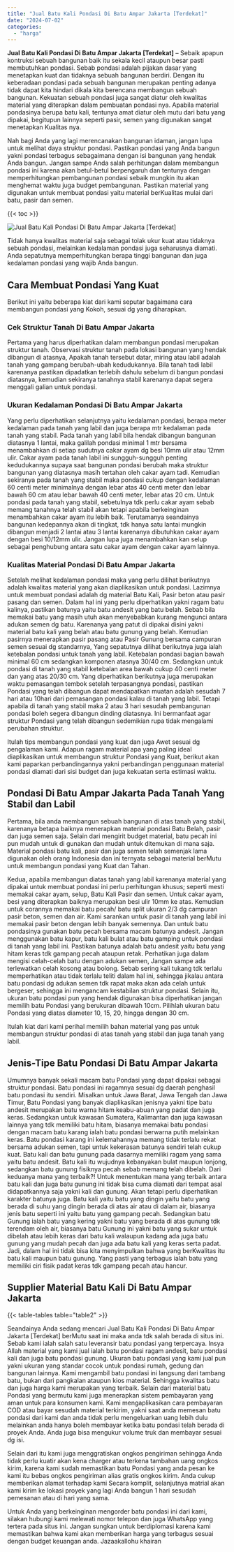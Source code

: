 ```yaml
---
title: "Jual Batu Kali Pondasi Di Batu Ampar Jakarta [Terdekat]"
date: "2024-07-02"
categories: 
  - "harga"
---
```


**Jual Batu Kali Pondasi Di Batu Ampar Jakarta \[Terdekat\]** – Sebaik apapun kontruksi sebuah bangunan baik itu sekala kecil ataupun besar pasti membutuhkan pondasi. Sebab pondasi adalah pijakan dasar yang menetapkan kuat dan tidaknya sebuah bangunan berdiri. Dengan itu keberadaan pondasi pada sebuah bangunan merupakan penting adanya tidak dapat kita hindari dikala kita berencana membangun sebuah bangunan. Kekuatan sebuah pondasi juga sangat diatur oleh kwalitas material yang diterapkan dalam pembuatan pondasi nya. Apabila material pondasinya berupa batu kali, tentunya amat diatur oleh mutu dari batu yang dipakai, begitupun lainnya seperti pasir, semen yang digunakan sangat menetapkan Kualitas nya.

Nah bagi Anda yang lagi merencanakan bangunan idaman, jangan lupa untuk melihat daya struktur pondasi. Pastikan pondasi yang Anda bangun yakni pondasi terbagus sebagaimana dengan isi bangunan yang hendak Anda bangun. Jangan sampe Anda salah perhitungan dalam membangun pondasi ini karena akan betul-betul berpengaruh dan tentunya dengan memperhitungkan pembangunan pondasi sebaik mungkin itu akan menghemat waktu juga budget pembangunan. Pastikan material yang digunakan untuk membuat pondasi yaitu material berKualitas mulai dari batu, pasir dan semen.

{{< toc >}}

![Jual Batu Kali Pondasi Di Batu Ampar Jakarta [Terdekat]](/images/jual-batu-kali-23.png)

Tidak hanya kwalitas material saja sebagai tolak ukur kuat atau tidaknya sebuah pondasi, melainkan kedalaman pondasi juga seharusnya diamati. Anda sepatutnya memperhitungkan berapa tinggi bangunan dan juga kedalaman pondasi yang wajib Anda bangun.

## Cara Membuat Pondasi Yang Kuat

Berikut ini yaitu beberapa kiat dari kami seputar bagaimana cara membangun pondasi yang Kokoh, sesuai dg yang diharapkan.

### Cek Struktur Tanah Di Batu Ampar Jakarta

Pertama yang harus diperhatikan dalam membangun pondasi merupakan struktur tanah. Observasi struktur tanah pada lokasi bangunan yang hendak dibangun di atasnya, Apakah tanah tersebut datar, miring atau labil adalah tanah yang gampang berubah-ubah kedudukannya. Bila tanah tadi labil karenanya pastikan dipadatkan terlebih dahulu sebelum di bangun pondasi diatasnya, kemudian sekiranya tanahnya stabil karenanya dapat segera menggali galian untuk pondasi.

### Ukuran Kedalaman Pondasi Di Batu Ampar Jakarta

Yang perlu diperhatikan selanjutnya yaitu kedalaman pondasi, berapa meter kedalaman pada tanah yang labil dan juga berapa mtr kedalaman pada tanah yang stabil. Pada tanah yang labil bila hendak dibangun bangunan diatasnya 1 lantai, maka galilah pondasi minimal 1 mtr bersama menambahkan di setiap sudutnya cakar ayam dg besi 10mm ulir atau 12mm ulir. Cakar ayam pada tanah labil ini sungguh-sungguh penting kedudukannya supaya saat bangunan pondasi berubah maka struktur bangunan yang diatasnya masih tertahan oleh cakar ayam tadi. Kemudian sekiranya pada tanah yang stabil maka pondasi cukup dengan kedalaman 60 centi meter minimalnya dengan lebar atas 40 centi meter dan lebar bawah 60 cm atau lebar bawah 40 centi meter, lebar atas 20 cm. Untuk pondasi pada tanah yang stabil, sebetulnya tdk perlu cakar ayam sebab memang tanahnya telah stabil akan tetapi apabila berkeinginan menambahkan cakar ayam itu lebih baik. Terutamanya seandainya bangunan kedepannya akan di tingkat, tdk hanya satu lantai mungkin dibangun menjadi 2 lantai atau 3 lantai karenanya dibutuhkan cakar ayam dengan besi 10/12mm ulir. Jangan lupa juga menambahkan kan selup sebagai penghubung antara satu cakar ayam dengan cakar ayam lainnya.

### Kualitas Material Pondasi Di Batu Ampar Jakarta

Setelah melihat kedalaman pondasi maka yang perlu dilihat berikutnya adalah kwalitas material yang akan diaplikasikan untuk pondasi. Lazimnya untuk membuat pondasi adalah dg material Batu Kali, Pasir beton atau pasir pasang dan semen. Dalam hal ini yang perlu diperhatikan yakni ragam batu kalinya, pastikan batunya yaitu batu andesit yang batu belah. Sebab bila memakai batu yang masih utuh akan menyebabkan kurang mengunci antara adukan semen dg batu. Karenanya yang patut di dipakai disini yakni material batu kali yang belah atau batu gunung yang belah. Kemudian pasirnya menerapkan pasir pasang atau Pasir Gunung bersama campuran semen sesuai dg standarnya, Yang sepatutnya dilihat berikutnya juga ialah ketebalan pondasi untuk tanah yang labil. Ketebalan pondasi bagian bawah minimal 60 cm sedangkan komponen atasnya 30/40 cm. Sedangkan untuk pondasi di tanah yang stabil ketebalan area bawah cukup 40 centi meter dan yang atas 20/30 cm. Yang diperhatikan berikutnya juga merupakan waktu pemasangan tembok setelah terpasangnya pondasi, pastikan Pondasi yang telah dibangun dapat mendapatkan muatan adalah sesudah 7 hari atau 10hari dari pemasangan pondasi kalau di tanah yang labil. Tetapi apabila di tanah yang stabil maka 2 atau 3 hari sesudah pembangunan pondasi boleh segera dibangun dinding diatasnya. Ini bermanfaat agar struktur Pondasi yang telah dibangun sedemikian rupa tidak mengalami perubahan struktur.

Itulah tips membangun pondasi yang kuat dan juga Awet sesuai dg pengalaman kami. Adapun ragam material apa yang paling ideal diaplikasikan untuk membangun struktur Pondasi yang Kuat, berikut akan kami paparkan perbandingannya yakni perbandingan penggunaan material pondasi diamati dari sisi budget dan juga kekuatan serta estimasi waktu.

## Pondasi Di Batu Ampar Jakarta Pada Tanah Yang Stabil dan Labil

Pertama, bila anda membangun sebuah bangunan di atas tanah yang stabil, karenanya betapa baiknya menerapkan material pondasi Batu Belah, pasir dan juga semen saja. Selain dari mengirit budget material, batu pecah ini pun mudah untuk di gunakan dan mudah untuk ditemukan di mana saja. Material pondasi batu kali, pasir dan juga semen telah semenjak lama digunakan oleh orang Indonesia dan ini ternyata sebagai material berMutu untuk membangun pondasi yang Kuat dan Tahan.

Kedua, apabila membangun diatas tanah yang labil karenanya material yang dipakai untuk membuat pondasi ini perlu perhitungan khusus; seperti mesti memakai cakar ayam, selup, Batu Kali Pasir dan semen. Untuk cakar ayam, besi yang diterapkan baiknya merupakan besi ulir 10mm ke atas. Kemudian untuk corannya memakai batu pecah/ batu split ukuran 2/3 dg campuran pasir beton, semen dan air. Kami sarankan untuk pasir di tanah yang labil ini memakai pasir beton dengan lebih banyak semennya. Dan untuk batu pondasinya gunakan batu pecah bersama macam batunya andesit. Jangan menggunakan batu kapur, batu kali bulat atau batu gamping untuk pondasi di tanah yang labil ini. Pastikan batunya adalah batu andesit yaitu batu yang hitam keras tdk gampang pecah ataupun retak. Perhatikan juga dalam mengisi celah-celah batu dengan adukan semen, Jangan sampe ada terlewatkan celah kosong atau bolong. Sebab sering kali tukang tdk terlalu memperhatikan atau tidak terlalu teliti dalam hal ini, sehingga jikalau antara batu pondasi dg adukan semen tdk rapat maka akan ada celah untuk bergeser, sehingga ini mengancam kestabilan struktur pondasi. Selain itu, ukuran batu pondasi pun yang hendak digunakan bisa diperhatikan jangan memilih batu Pondasi yang berukuran dibawah 10cm. Pilihlah ukuran batu Pondasi yang diatas diameter 10, 15, 20, hingga dengan 30 cm.

Itulah kiat dari kami perihal memilih bahan material yang pas untuk membangun struktur pondasi di atas tanah yang stabil dan juga tanah yang labil.

## Jenis-Tipe Batu Pondasi Di Batu Ampar Jakarta

Umumnya banyak sekali macam batu Pondasi yang dapat dipakai sebagai struktur pondasi. Batu pondasi ini ragamnya sesuai dg daerah penghasil batu pondasi itu sendiri. Misalkan untuk Jawa Barat, Jawa Tengah dan Jawa Timur, Batu Pondasi yang banyak diaplikasikan jenisnya yakni tipe batu andesit merupakan batu warna hitam keabu-abuan yang padat dan juga keras. Sedangkan untuk kawasan Sumatera, Kalimantan dan juga kawasan lainnya yang tdk memiliki batu hitam, biasanya memakai batu pondasi dengan macam batu karang ialah batu pondasi berwarna putih melainkan keras. Batu pondasi karang ini kelemahannya memang tidak terlalu rekat bersama adukan semen, tapi untuk kekerasan batunya sendiri telah cukup kuat. Batu kali dan batu gunung pada dasarnya memiliki ragam yang sama yaitu batu andesit. Batu kali itu wujudnya kebanyakan bulat maupun lonjong, sedangkan batu gunung fisiknya pecah sebab memang telah dibelah. Dari keduanya mana yang terbaik?! Untuk menentukan mana yang terbaik antara batu kali dan juga batu gunung ini tidak bisa cuma diamati dari tempat asal didapatkannya saja yakni kali dan gunung. Akan tetapi perlu diperhatikan karakter batunya juga. Batu kali yaitu batu yang dingin yaitu batu yang berada di suhu yang dingin berada di atas air atau di dalam air, biasanya jenis batu seperti ini yaitu batu yang gampang pecah. Sedangkan batu Gunung ialah batu yang kering yakni batu yang berada di atas gunung tdk terendam oleh air, biasanya batu Gunung ini yakni batu yang sukar untuk dibelah atau lebih keras dari batu kali walaupun kadang ada juga batu gunung yang mudah pecah dan juga ada batu kali yang keras serta padat. Jadi, dalam hal ini tidak bisa kita menyimpulkan bahwa yang berKwalitas itu batu kali maupun batu gunung. Yang pasti yang terbagus ialah batu yang memiliki ciri fisik padat keras tdk gampang pecah atau hancur.

## Supplier Material Batu Kali Di Batu Ampar Jakarta

{{< table-tables table="table2" >}}

Seandainya Anda sedang mencari Jual Batu Kali Pondasi Di Batu Ampar Jakarta \[Terdekat\] berMutu saat ini maka anda tdk salah berada di situs ini. Sebab kami ialah salah satu leveransir batu pondasi yang terpercaya. Insya Allah material yang kami jual ialah batu pondasi ragam andesit, batu pondasi kali dan juga batu pondasi gunung. Ukuran batu pondasi yang kami jual pun yakni ukuran yang standar cocok untuk pondasi rumah, gedung dan bangunan lainnya. Kami mengambil batu pondasi ini langsung dari tambang batu, bukan dari pangkalan ataupun kios material. Sehingga kwalitas batu dan juga harga kami merupakan yang terbaik. Selain dari material batu Pondasi yang bermutu kami juga menerapkan sistem pembayaran yang aman untuk para konsumen kami. Kami mengaplikasikan cara pembayaran COD atau bayar sesudah material terkirim, yakni saat anda memesan batu pondasi dari kami dan anda tidak perlu mengeluarkan uang lebih dulu melainkan anda hanya boleh membayar ketika batu pondasi telah berada di proyek Anda. Anda juga bisa mengukur volume truk dan membayar sesuai dg isi.

Selain dari itu kami juga menggratiskan ongkos pengiriman sehingga Anda tidak perlu kuatir akan kena charger atau terkena tambahan uang ongkos kirim, karena kami sudah memastikan batu Pondasi yang anda pesan ke kami itu bebas ongkos pengiriman alias gratis ongkos kirim. Anda cukup memberikan alamat terhadap kami Secara komplit, selanjutnya matrial akan kami kirim ke lokasi proyek yang lagi Anda bangun 1 hari sesudah pemesanan atau di hari yang sama.

Untuk Anda yang berkeinginan mengorder batu pondasi ini dari kami, silakan hubungi kami melewati nomor telepon dan juga WhatsApp yang tertera pada situs ini. Jangan sungkan untuk berdiplomasi karena kami memastikan bahwa kami akan memberikan harga yang terbagus sesuai dengan budget keuangan anda. Jazaakallohu khairan
